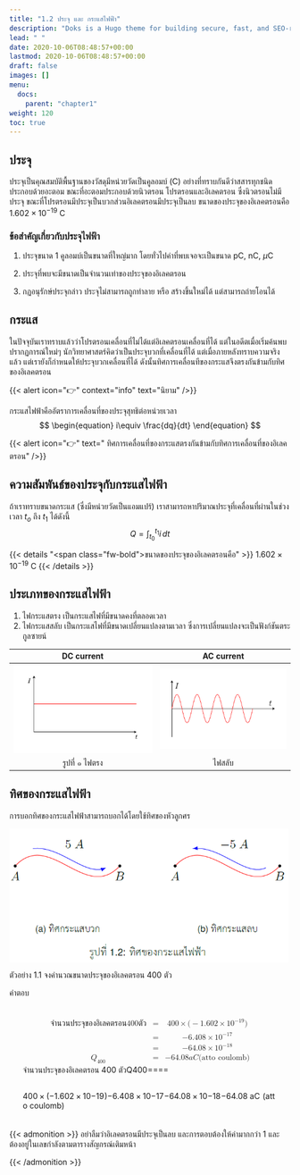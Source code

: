 ```yaml
---
title: "1.2 ประจุ และ กระแสไฟฟ้า"
description: "Doks is a Hugo theme for building secure, fast, and SEO-ready documentation websites, which you can easily update and customize."
lead: " "
date: 2020-10-06T08:48:57+00:00
lastmod: 2020-10-06T08:48:57+00:00
draft: false
images: []
menu:
  docs:
    parent: "chapter1"
weight: 120
toc: true
---
```


<style>
  div.scroll {
      display: block;
      overflow-x: auto;
      padding: 1.25rem 1.5rem;
      background: $beige;
      color: $body-color;
  }
</style>

## ประจุ

ประจุเป็นคุณสมบัติพื้นฐานของวัสดุมีหน่วยวัดเป็นคูลอมบ์ (C) อย่างที่ทราบกันดีว่าสสารทุกชนิดประกอบด้วยอะตอม ขณะที่อะตอมประกอบด้วยนิวตรอน โปรตรอนและอิเลคตรอน ซึ่งนิวตรอนไม่มีประจุ ขณะที่โปรตรอนมีประจุเป็นบวกส่วนอิเลคตรอนมีประจุเป็นลบ ขนาดของประจุของอิเลคตรอนคือ $1.602\times 10^{-19}$ C 

### ข้อสำคัญเกี่ยวกับประจุไฟฟ้า
1. ประจุขนาด 1 คูลอมบ์เป็นขนาดที่ใหญ่มาก โดยทั่วไปค่าที่พบเจอจะเป็นขนาด pC, nC, $\mu$C
1. ประจุที่พบจะมีขนาดเป็นจำนวนเท่าของประจุของอิเลคตรอน

1. กฏอนุรักษ์ประจุกล่าว ประจุไม่สามารถถูกทำลาย หรือ สร้างขึ้นใหม่ได้ แต่สามารถถ่ายโอนได้

## กระแส

ในปัจจุบันเราทราบแล้วว่าโปรตรอนเคลื่อนที่ไม่ได้แต่อิเลคตรอนเคลื่อนที่ได้ แต่ในอดีตเมื่อเริ่มค้นพบปรากฏการณ์ใหม่ๆ นักวิทยาศาสตร์คิดว่าเป็นประจุบวกที่เคลื่อนที่ได้ แต่เมื่อภายหลังทราบความจริงแล้ว แต่เรายังก็กำหนดให้ประจุบวกเคลื่อนที่ได้ ดังนั้นทิศการเคลื่อนทีของกระแสจึงตรงกันข้ามกับทิศของอิเลคตรอน

{{< alert icon="👉" context="info" text="นิยาม" />}}

กระแสไฟฟ้าคืออัตราการเคลื่อนที่ของประจุสุทธิต่อหน่วยเวลา 
$$
  \begin{equation}
    i\equiv \frac{dq}{dt} 
  \end{equation}
$$

{{< alert icon="👉" text="  ทิศการเคลื่อนที่ของกระแสตรงกันข้ามกับทิศการเคลื่อนที่ของอิเลคตรอน" />}}

## ความสัมพันธ์ของประจุกับกระแสไฟฟ้า

ถ้าเราทราบขนาดกระแส (ซึ่งมีหน่วยวัดเป็นแอมแปร์) เราสามารถหาปริมาณประจุที่เคลื่อนที่ผ่านในช่วงเวลา $t_o$ ถึง $t_1$ ได้ดังนี้
$$
  \begin{equation}
     Q=\int_{t_{0}}^{t_{1}}i \, dt
  \end{equation}
$$

{{< details "<span class=\"fw-bold\">ขนาดของประจุของอิเลคตรอนคือ</span>" >}}
$1.602\times 10^{-19}$ C 
{{< /details >}}

## ประเภทของกระแสไฟฟ้า

  1. ไฟกระแสตรง เป็นกระแสไฟที่มีขนาดคงที่ตลอดเวลา
  1. ไฟกระแสสลับ เป็นกระแสไฟที่มีขนาดเปลี่ยนแปลงตามเวลา ซึ่งการเปลี่ยนแปลงจะเป็นฟังก์ชันตระกูลซายน์

DC current  |  AC current
:-------------------------:|:-------------------------:
![](fig-dc.png)  |  ![](fig-ac.png)
รูปที่ ๑ ไฟตรง      |  ไฟสลับ


## ทิศของกระแสไฟฟ้า

การบอกทิศของกระแสไฟฟ้าสามารถบอกได้โดยใช้ทิศของหัวลูกศร

<img src="fig1.2.png" alt="fig 1.2" width="500" align="center"/>


ตัวอย่าง 1.1 จงคำนวณขนาดประจุของอิเลคตรอน $400$ ตัว

คำตอบ 

<div class="scroll">
<span class="katex"><span class="katex-mathml"><math xmlns="http://www.w3.org/1998/Math/MathML" display="block"><semantics><mtable rowspacing="0.16em" columnalign="right center left center left" columnspacing="1em"><mtr><mtd><mstyle scriptlevel="0" displaystyle="false"><mrow><mtext>จำนวนประจุของอิเลคตรอน</mtext>  <mn>400</mn>  <mtext>ตัว</mtext></mrow></mstyle></mtd><mtd><mstyle scriptlevel="0" displaystyle="false"><mo lspace="0em" rspace="0em">=</mo></mstyle></mtd><mtd><mstyle scriptlevel="0" displaystyle="false"><mrow><mn>400</mn><mo>×</mo><mo stretchy="false">(</mo><mo>−</mo><mn>1.602</mn><mo>×</mo><mn>1</mn><msup><mn>0</mn><mrow><mo>−</mo><mn>19</mn></mrow></msup><mo stretchy="false">)</mo></mrow></mstyle></mtd></mtr><mtr><mtd><mstyle scriptlevel="0" displaystyle="false"><mrow></mrow></mstyle></mtd><mtd><mstyle scriptlevel="0" displaystyle="false"><mo lspace="0em" rspace="0em">=</mo></mstyle></mtd><mtd><mstyle scriptlevel="0" displaystyle="false"><mrow><mo>−</mo><mn>6.408</mn><mo>×</mo><mn>1</mn><msup><mn>0</mn><mrow><mo>−</mo><mn>17</mn></mrow></msup></mrow></mstyle></mtd></mtr><mtr><mtd><mstyle scriptlevel="0" displaystyle="false"><mrow></mrow></mstyle></mtd><mtd><mstyle scriptlevel="0" displaystyle="false"><mo lspace="0em" rspace="0em">=</mo></mstyle></mtd><mtd><mstyle scriptlevel="0" displaystyle="false"><mrow><mo>−</mo><mn>64.08</mn><mo>×</mo><mn>1</mn><msup><mn>0</mn><mrow><mo>−</mo><mn>18</mn></mrow></msup></mrow></mstyle></mtd></mtr><mtr><mtd><mstyle scriptlevel="0" displaystyle="false"><msub><mi>Q</mi><mn>400</mn></msub></mstyle></mtd><mtd><mstyle scriptlevel="0" displaystyle="false"><mo lspace="0em" rspace="0em">=</mo></mstyle></mtd><mtd><mstyle scriptlevel="0" displaystyle="false"><mrow><mo>−</mo><mn>64.08</mn>  <mi>a</mi><mi>C</mi>  <mtext>(atto&nbsp;coulomb)</mtext></mrow></mstyle></mtd></mtr></mtable><annotation encoding="application/x-tex">\begin{array}{rclcl}
\text{จำนวนประจุของอิเลคตรอน} \;400\;\text{ตัว} &amp;=&amp; 400\times (- 1.602 \times 10^{-19}) \\
       &amp;=&amp; -6.408 \times 10^{-17} \\
      &amp;=&amp; -64.08\times 10^{-18} \\
      Q_{400} &amp;=&amp; -64.08\;aC \;\text{(atto coulomb)}
    \end{array}</annotation></semantics></math></span>
    <span class="katex-html" aria-hidden="true"><span class="base"><span class="strut" style="height: 4.8em; vertical-align: -2.15em;"></span><span class="mord"><span class="mtable"><span class="arraycolsep" style="width: 0.5em;"></span><span class="col-align-r"><span class="vlist-t vlist-t2"><span class="vlist-r"><span class="vlist" style="height: 2.65em;"><span class="" style="top: -4.81em;"><span class="pstrut" style="height: 3em;"></span><span class="mord"><span class="mord text"><span class="mord brahmic_fallback">จำนวนประจุของอิเลคตรอน</span></span><span class="mspace" style="margin-right: 0.2778em;"></span><span class="mord">400</span><span class="mspace" style="margin-right: 0.2778em;"></span><span class="mord text"><span class="mord brahmic_fallback">ตัว</span></span></span></span><span class="" style="top: -3.61em;"><span class="pstrut" style="height: 3em;"></span><span class="mord"></span></span><span class="" style="top: -2.41em;"><span class="pstrut" style="height: 3em;"></span><span class="mord"></span></span><span class="" style="top: -1.21em;"><span class="pstrut" style="height: 3em;"></span><span class="mord"><span class="mord"><span class="mord mathnormal">Q</span><span class="msupsub"><span class="vlist-t vlist-t2"><span class="vlist-r"><span class="vlist" style="height: 0.3011em;"><span class="" style="top: -2.55em; margin-left: 0em; margin-right: 0.05em;"><span class="pstrut" style="height: 2.7em;"></span><span class="sizing reset-size6 size3 mtight"><span class="mord mtight"><span class="mord mtight">400</span></span></span></span></span><span class="vlist-s">​</span></span><span class="vlist-r"><span class="vlist" style="height: 0.15em;"><span class=""></span></span></span></span></span></span></span></span></span><span class="vlist-s">​</span></span><span class="vlist-r"><span class="vlist" style="height: 2.15em;"><span class=""></span></span></span></span></span><span class="arraycolsep" style="width: 0.5em;"></span><span class="arraycolsep" style="width: 0.5em;"></span><span class="col-align-c"><span class="vlist-t vlist-t2"><span class="vlist-r"><span class="vlist" style="height: 2.65em;"><span class="" style="top: -4.81em;"><span class="pstrut" style="height: 3em;"></span><span class="mord"><span class="mrel">=</span></span></span><span class="" style="top: -3.61em;"><span class="pstrut" style="height: 3em;"></span><span class="mord"><span class="mrel">=</span></span></span><span class="" style="top: -2.41em;"><span class="pstrut" style="height: 3em;"></span><span class="mord"><span class="mrel">=</span></span></span><span class="" style="top: -1.21em;"><span class="pstrut" style="height: 3em;"></span><span class="mord"><span class="mrel">=</span></span></span></span><span class="vlist-s">​</span></span><span class="vlist-r"><span class="vlist" style="height: 2.15em;"><span class=""></span></span></span></span></span><span class="arraycolsep" style="width: 0.5em;"></span><span class="arraycolsep" style="width: 0.5em;"></span><span class="col-align-l"><span class="vlist-t vlist-t2"><span class="vlist-r"><span class="vlist" style="height: 2.65em;"><span class="" style="top: -4.81em;"><span class="pstrut" style="height: 3em;"></span><span class="mord"><span class="mord">400</span><span class="mspace" style="margin-right: 0.2222em;"></span><span class="mbin">×</span><span class="mspace" style="margin-right: 0.2222em;"></span><span class="mopen">(</span><span class="mord">−</span><span class="mord">1.602</span><span class="mspace" style="margin-right: 0.2222em;"></span><span class="mbin">×</span><span class="mspace" style="margin-right: 0.2222em;"></span><span class="mord">1</span><span class="mord"><span class="mord">0</span><span class="msupsub"><span class="vlist-t"><span class="vlist-r"><span class="vlist" style="height: 0.8141em;"><span class="" style="top: -3.063em; margin-right: 0.05em;"><span class="pstrut" style="height: 2.7em;"></span><span class="sizing reset-size6 size3 mtight"><span class="mord mtight"><span class="mord mtight">−</span><span class="mord mtight">19</span></span></span></span></span></span></span></span></span><span class="mclose">)</span></span></span><span class="" style="top: -3.61em;"><span class="pstrut" style="height: 3em;"></span><span class="mord"><span class="mord">−</span><span class="mord">6.408</span><span class="mspace" style="margin-right: 0.2222em;"></span><span class="mbin">×</span><span class="mspace" style="margin-right: 0.2222em;"></span><span class="mord">1</span><span class="mord"><span class="mord">0</span><span class="msupsub"><span class="vlist-t"><span class="vlist-r"><span class="vlist" style="height: 0.8141em;"><span class="" style="top: -3.063em; margin-right: 0.05em;"><span class="pstrut" style="height: 2.7em;"></span><span class="sizing reset-size6 size3 mtight"><span class="mord mtight"><span class="mord mtight">−</span><span class="mord mtight">17</span></span></span></span></span></span></span></span></span></span></span><span class="" style="top: -2.41em;"><span class="pstrut" style="height: 3em;"></span><span class="mord"><span class="mord">−</span><span class="mord">64.08</span><span class="mspace" style="margin-right: 0.2222em;"></span><span class="mbin">×</span><span class="mspace" style="margin-right: 0.2222em;"></span><span class="mord">1</span><span class="mord"><span class="mord">0</span><span class="msupsub"><span class="vlist-t"><span class="vlist-r"><span class="vlist" style="height: 0.8141em;"><span class="" style="top: -3.063em; margin-right: 0.05em;"><span class="pstrut" style="height: 2.7em;"></span><span class="sizing reset-size6 size3 mtight"><span class="mord mtight"><span class="mord mtight">−</span><span class="mord mtight">18</span></span></span></span></span></span></span></span></span></span></span><span class="" style="top: -1.21em;"><span class="pstrut" style="height: 3em;"></span><span class="mord"><span class="mord">−</span><span class="mord">64.08</span><span class="mspace" style="margin-right: 0.2778em;"></span><span class="mord mathnormal">a</span><span style="margin-right: 0.0715em;" class="mord mathnormal">C</span><span class="mspace" style="margin-right: 0.2778em;"></span><span class="mord text"><span class="mord">(atto&nbsp;coulomb)</span></span></span></span></span><span class="vlist-s">​</span></span><span class="vlist-r"><span class="vlist" style="height: 2.15em;"><span class=""></span></span></span></span></span><span class="arraycolsep" style="width: 0.5em;"></span></span></span></span></span></span>
</div>

{{< admonition >}}
อย่าลืมว่าอิเลคตรอนมีประจุเป็นลบ และการตอบต้องให้ค่ามากกว่า 1 
    และต้องอยู่ในเลขกำลังตามตารางสัญกรณ์เติมหน้า

{{< /admonition >}}

  

